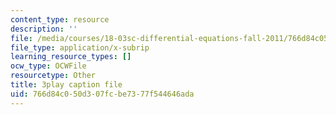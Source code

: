 ```yaml
---
content_type: resource
description: ''
file: /media/courses/18-03sc-differential-equations-fall-2011/766d84c050d307fcbe7377f544646ada_d521hz0sGtE.srt
file_type: application/x-subrip
learning_resource_types: []
ocw_type: OCWFile
resourcetype: Other
title: 3play caption file
uid: 766d84c0-50d3-07fc-be73-77f544646ada
---
```

